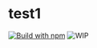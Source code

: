 # test1
[![Build with npm](https://github.com/454e51/test1/actions/workflows/build.yml/badge.svg)](https://github.com/454e51/test1/actions/workflows/build.yml)
![WIP](https://img.shields.io/badge/WIP-orange)

